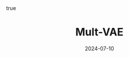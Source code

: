 ---
order: 17
title: Mult-VAE
date: 2024-07-10
categories: [AI & Data Mining, Recommender System]
tags: [Paper Review, Data Mining, RecSys, Collaborative Filtering, Deep Learning, Autoencoder, Bayesian]
math: true
description: >-
    <ul type="square">
    <li><strong>Title</strong>: <a href="https://dl.acm.org/doi/abs/10.1145/3178876.3186150"><em>Variational Autoencoders for Collaborative Filtering</em></a></li>
    <li><strong>Author</strong>: <em>Liang et al.</em></li>
    <li><strong>Publisher</strong>: <em>WWW</em></li>
    <li><strong>Published</strong>: <em>2018</em></li>
    </ul>
image:
    path: /_post_refer_img/RecommenderSystem/Thumbnail.jpg
---